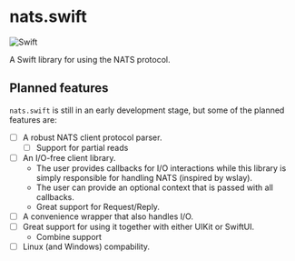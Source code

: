 # nats.swift

![Swift](https://github.com/hugolundin/nats.swift/workflows/Swift/badge.svg)

A Swift library for using the NATS protocol.

## Planned features

`nats.swift` is still in an early development stage, but some of the planned features are:
- [ ] A robust NATS client protocol parser.
    - [ ] Support for partial reads
- [ ] An I/O-free client library.
    * The user provides callbacks for I/O interactions while this library is simply responsible for handling NATS (inspired by wslay).
    * The user can provide an optional context that is passed with all callbacks. 
    * Great support for Request/Reply.
- [ ] A convenience wrapper that also handles I/O.
- [ ] Great support for using it together with either UIKit or SwiftUI. 
    * Combine support
- [ ] Linux (and Windows) compability.

